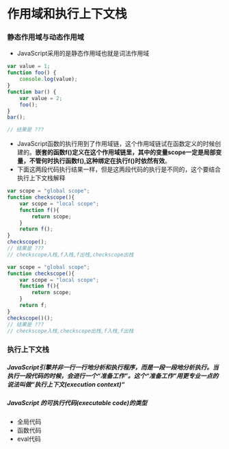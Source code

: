 # 作用域和执行上下文栈

### 静态作用域与动态作用域

- JavaScript采用的是静态作用域也就是词法作用域

```js
var value = 1;
function foo() {
    console.log(value);
}
function bar() {
    var value = 2;
    foo();
}
bar();

// 结果是 ???
```

- JavaScript函数的执行用到了作用域链，这个作用域链试在函数定义的时候创建的。**嵌套的函数f()定义在这个作用域链里，其中的变量scope一定是局部变量，不管何时执行函数f(),这种绑定在执行f()时依然有效**。
- 下面这两段代码执行结果一样，但是这两段代码的执行是不同的，这个要结合执行上下文栈解释

```js
var scope = "global scope";
function checkscope(){
    var scope = "local scope";
    function f(){
        return scope;
    }
    return f();
}
checkscope();
// 结果是 ???
// checkscope入栈,f入栈,f出栈,checkscope出栈
```

```js
var scope = "global scope";
function checkscope(){
    var scope = "local scope";
    function f(){
        return scope;
    }
    return f;
}
checkscope()();
// 结果是 ???
// checkscope入栈,checkscope出栈,f入栈,f出栈
```

### 执行上下文栈

##### JavaScript引擎并非一行一行地分析和执行程序，而是一段一段地分析执行。当执行一段代码的时候，会进行一个“准备工作”。这个“准备工作”用更专业一点的说法叫做“执行上下文(execution context)“

##### JavaScript 的可执行代码(executable code)的类型

- 全局代码
- 函数代码
- eval代码

